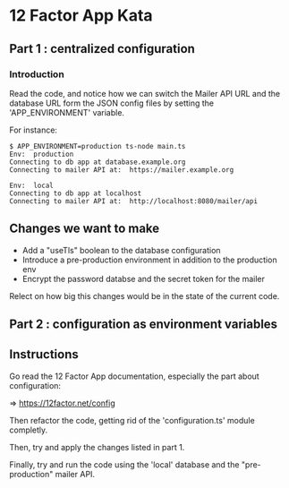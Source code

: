 # 12 Factor App Kata

## Part 1 : centralized configuration

### Introduction

Read the code, and notice how we can switch the Mailer API URL and the database URL form
the JSON config files by setting the 'APP_ENVIRONMENT' variable.

For instance:

```console
$ APP_ENVIRONMENT=production ts-node main.ts
Env:  production
Connecting to db app at database.example.org
Connecting to mailer API at:  https://mailer.example.org
```


```console
Env:  local
Connecting to db app at localhost
Connecting to mailer API at:  http://localhost:8080/mailer/api
```

## Changes we want to make

- Add a "useTls" boolean to the database configuration
- Introduce a pre-production environment in addition to the production env
- Encrypt the password databse and the secret token for the mailer

Relect on how big this changes would be in the state of the current code.

## Part 2 : configuration as environment variables


## Instructions

Go read the 12 Factor App documentation, especially the part about configuration:

=> https://12factor.net/config


Then refactor the code, getting rid of the 'configuration.ts' module completly.


Then, try and apply the changes listed in part 1.

Finally, try and run the code using the 'local' database and the "pre-production" mailer API.

